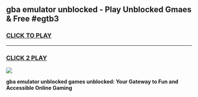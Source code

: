 
## gba emulator unblocked - Play Unblocked Gmaes & Free #egtb3
<h3>
<a href="https://news.freeplayer.one?title=gba_emulator_unblocked&ref=26F">CLICK TO PLAY</a></h3>
<hr>

<h3>
<a href="https://news.freeplayer.one?title=gba_emulator_unblocked&ref=26F">CLICK 2 PLAY</a>
  
</h3>

<a href="https://news.freeplayer.one?title=gba_emulator_unblocked&ref=26F/"><img src="https://clearcache.store/games.png"></a>


**gba emulator unblocked games unblocked: Your Gateway to Fun and Accessible Online Gaming**
